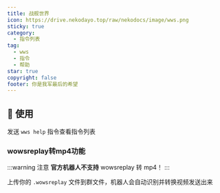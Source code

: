 ```yaml
---
title: 战舰世界
icon: https://drive.nekodayo.top/raw/nekodocs/image/wws.png
sticky: true
category:
  - 指令列表
tag:
  - wws
  - 指令
  - 帮助
star: true
copyright: false
footer: 你是我军最后的希望
---
```


## **:tada: 使用**
发送 `wws help` 指令查看指令列表

### **wowsreplay转mp4功能**

:::warning 注意
**官方机器人不支持** wowsreplay 转 mp4！
:::

上传你的 `.wowsreplay` 文件到群文件，机器人会自动识别并转换视频发送出来  
